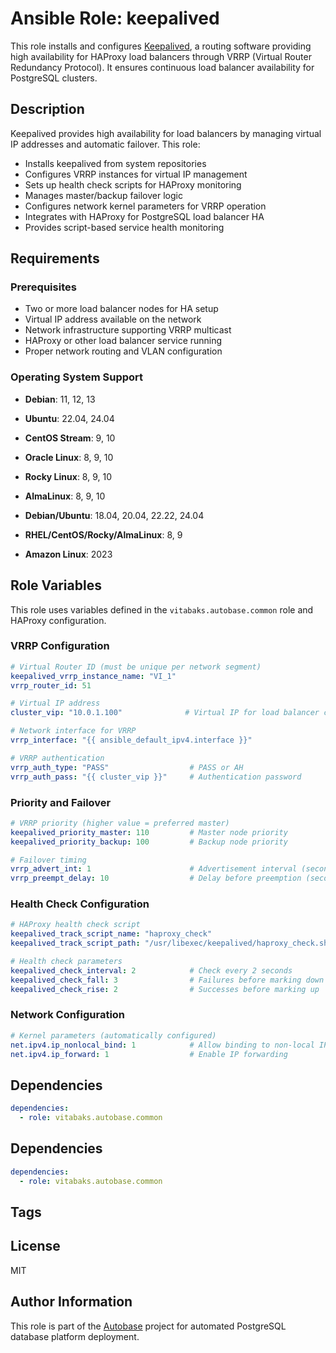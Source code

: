 # Ansible Role: keepalived

This role installs and configures [Keepalived](https://www.keepalived.org/), a routing software providing high availability for HAProxy load balancers through VRRP (Virtual Router Redundancy Protocol). It ensures continuous load balancer availability for PostgreSQL clusters.

## Description

Keepalived provides high availability for load balancers by managing virtual IP addresses and automatic failover. This role:

- Installs keepalived from system repositories
- Configures VRRP instances for virtual IP management
- Sets up health check scripts for HAProxy monitoring
- Manages master/backup failover logic
- Configures network kernel parameters for VRRP operation
- Integrates with HAProxy for PostgreSQL load balancer HA
- Provides script-based service health monitoring

## Requirements

### Prerequisites

- Two or more load balancer nodes for HA setup
- Virtual IP address available on the network
- Network infrastructure supporting VRRP multicast
- HAProxy or other load balancer service running
- Proper network routing and VLAN configuration

### Operating System Support

- **Debian**: 11, 12, 13
- **Ubuntu**: 22.04, 24.04
- **CentOS Stream**: 9, 10
- **Oracle Linux**: 8, 9, 10
- **Rocky Linux**: 8, 9, 10
- **AlmaLinux**: 8, 9, 10

- **Debian/Ubuntu**: 18.04, 20.04, 22.22, 24.04
- **RHEL/CentOS/Rocky/AlmaLinux**: 8, 9  
- **Amazon Linux**: 2023

## Role Variables

This role uses variables defined in the `vitabaks.autobase.common` role and HAProxy configuration.

### VRRP Configuration

```yaml
# Virtual Router ID (must be unique per network segment)
keepalived_vrrp_instance_name: "VI_1"
vrrp_router_id: 51

# Virtual IP address
cluster_vip: "10.0.1.100"              # Virtual IP for load balancer cluster

# Network interface for VRRP
vrrp_interface: "{{ ansible_default_ipv4.interface }}"

# VRRP authentication
vrrp_auth_type: "PASS"                  # PASS or AH
vrrp_auth_pass: "{{ cluster_vip }}"     # Authentication password
```

### Priority and Failover

```yaml
# VRRP priority (higher value = preferred master)
keepalived_priority_master: 110         # Master node priority
keepalived_priority_backup: 100         # Backup node priority

# Failover timing
vrrp_advert_int: 1                      # Advertisement interval (seconds)
vrrp_preempt_delay: 10                  # Delay before preemption (seconds)
```

### Health Check Configuration

```yaml
# HAProxy health check script
keepalived_track_script_name: "haproxy_check"
keepalived_track_script_path: "/usr/libexec/keepalived/haproxy_check.sh"

# Health check parameters
keepalived_check_interval: 2            # Check every 2 seconds
keepalived_check_fall: 3                # Failures before marking down
keepalived_check_rise: 2                # Successes before marking up
```

### Network Configuration

```yaml
# Kernel parameters (automatically configured)
net.ipv4.ip_nonlocal_bind: 1            # Allow binding to non-local IPs
net.ipv4.ip_forward: 1                  # Enable IP forwarding
```

## Dependencies

```yaml
dependencies:
  - role: vitabaks.autobase.common
```


## Dependencies

```yaml
dependencies:
  - role: vitabaks.autobase.common
```

## Tags

## License

MIT

## Author Information

This role is part of the [Autobase](https://github.com/vitabaks/autobase) project for automated PostgreSQL database platform deployment.
